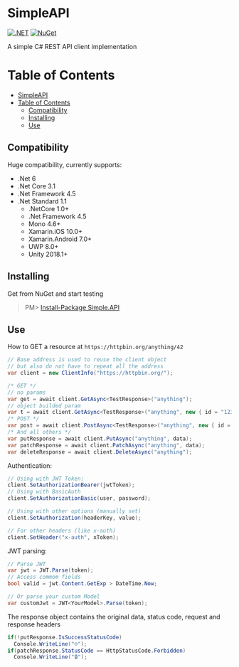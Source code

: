 # SimpleAPI
[![.NET](https://github.com/RafaelEstevamReis/SimpleAPI/actions/workflows/dotnet.yml/badge.svg)](https://github.com/RafaelEstevamReis/SimpleAPI)
[![NuGet](https://buildstats.info/nuget/Simple.API)](https://www.nuget.org/packages/Simple.API)

A simple C# REST API client implementation

# Table of Contents
<!-- TOC -->
- [SimpleAPI](#simpleapi)
- [Table of Contents](#table-of-contents)
  - [Compatibility](#compatibility)
  - [Installing](#installing)
  - [Use](#use)
<!-- /TOC -->

## Compatibility

Huge compatibility, currently supports:
* .Net 6
* .Net Core 3.1
* .Net Framework 4.5
* .Net Standard 1.1
  * .NetCore 1.0+
  * .Net Framework 4.5
  * Mono 4.6+
  * Xamarin.iOS 10.0+
  * Xamarin.Android 7.0+
  * UWP 8.0+
  * Unity 2018.1+

## Installing

Get from NuGet and start testing

> PM> [Install-Package Simple.API](https://www.nuget.org/packages/Simple.API)

## Use

How to GET a resource at `https://httpbin.org/anything/42`
~~~C#
// Base address is used to reuse the client object 
// but also do not have to repeat all the address
var client = new ClientInfo("https://httpbin.org/");

/* GET */
// no params
var get = await client.GetAsync<TestResponse>("anything");
// object builded param
var t = await client.GetAsync<TestResponse>("anything", new { id = "1234", value = 12.34 });
/* POST */
var post = await client.PostAsync<TestResponse>("anything", new { id = "1234", value = 12.34 });
/* And all others */
var putResponse = await client.PutAsync("anything", data);
var patchResponse = await client.PatchAsync("anything", data);
var deleteResponse = await client.DeleteAsync("anything");
~~~

Authentication:
~~~C#
// Using with JWT Token:
client.SetAuthorizationBearer(jwtToken);
// Using with BasicAuth
client.SetAuthorizationBasic(user, password);

// Using with other options (manually set)
client.SetAuthorization(headerKey, value);

// For other headers (like x-auth)
client.SetHeader("x-auth", xToken);
~~~

JWT parsing:
~~~C#
// Parse JWT
var jwt = JWT.Parse(token);
// Access commom fields
bool valid = jwt.Content.GetExp > DateTime.Now;

// Or parse your custom Model
var customJwt = JWT<YourModel>.Parse(token);
~~~

The response object contains the original data, status code, request and response headers

~~~C#
if(!putResponse.IsSuccessStatusCode) 
  Console.WriteLine("☹️");
if(patchResponse.StatusCode == HttpStatusCode.Forbidden) 
  Console.WriteLine("🔒");
~~~

